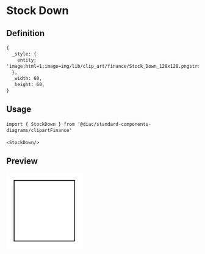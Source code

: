 # Stock Down

## Definition

```
{
  _style: { 
    entity: 'image;html=1;image=img/lib/clip_art/finance/Stock_Down_128x128.pngstrokeColor=none;',
  },
  _width: 60,
  _height: 60,
}
```

## Usage

```
import { StockDown } from '@diac/standard-components-diagrams/clipartFinance'

<StockDown/>
```

## Preview

<img src="./stock-down.png" width="200"/>
